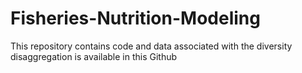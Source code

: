 # Fisheries-Nutrition-Modeling
This repository contains code and data associated with the diversity disaggregation is available in this Github
